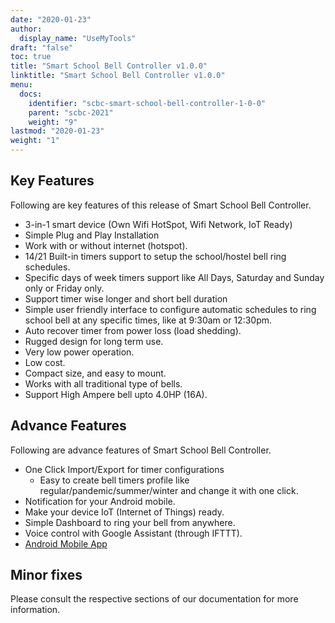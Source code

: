 ```yaml
---
date: "2020-01-23"
author:
  display_name: "UseMyTools"
draft: "false"
toc: true
title: "Smart School Bell Controller v1.0.0"
linktitle: "Smart School Bell Controller v1.0.0"
menu:
  docs:
    identifier: "scbc-smart-school-bell-controller-1-0-0"
    parent: "scbc-2021"
    weight: "9"
lastmod: "2020-01-23"
weight: "1"
---
```


## Key Features ##

Following are key features of this release of Smart School Bell Controller.

*  3-in-1 smart device (Own Wifi HotSpot, Wifi Network, IoT Ready)
* Simple Plug and Play Installation
* Work with or without internet (hotspot).
* 14/21 Built-in timers support to setup the school/hostel bell ring schedules.
* Specific days of week timers support like All Days, Saturday and Sunday only or Friday only.
* Support timer wise longer and short bell duration
* Simple user friendly interface to configure automatic schedules to ring school bell at any specific times, like at 9:30am or 12:30pm.
* Auto recover timer from power loss (load shedding).
* Rugged design for long term use.
* Very low power operation.
* Low cost.
* Compact size, and easy to mount.
* Works with all traditional type of bells.
* Support High Ampere bell upto 4.0HP (16A).

## Advance Features ##

Following are advance features of Smart School Bell Controller.

* One Click Import/Export for timer configurations
  * Easy to create bell timers profile like regular/pandemic/summer/winter and change it with one click.
* Notification for your Android mobile.
* Make your device IoT (Internet of Things) ready.
* Simple Dashboard to ring your bell from anywhere.
* Voice control with Google Assistant (through IFTTT).
* [Android Mobile App](https://play.google.com/store/apps/details?id=net.usemytools.usemytoolsautomation)


## Minor fixes ##

Please consult the respective sections of our documentation for more information.
